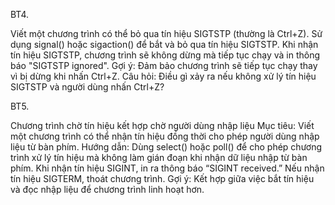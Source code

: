 BT4. 

Viết một chương trình có thể bỏ qua tín hiệu SIGTSTP (thường là Ctrl+Z).
Sử dụng signal() hoặc sigaction() để bắt và bỏ qua tín hiệu SIGTSTP.
Khi nhận tín hiệu SIGTSTP, chương trình sẽ không dừng mà tiếp tục chạy và in thông báo "SIGTSTP ignored".
Gợi ý: Đảm bảo chương trình sẽ tiếp tục chạy thay vì bị dừng khi nhấn Ctrl+Z.
Câu hỏi: Điều gì xảy ra nếu không xử lý tín hiệu SIGTSTP và người dùng nhấn Ctrl+Z?


BT5. 

Chương trình chờ tín hiệu kết hợp chờ người dùng nhập liệu
Mục tiêu: Viết một chương trình có thể nhận tín hiệu đồng thời cho phép người dùng nhập liệu từ bàn phím.
Hướng dẫn:
Dùng select() hoặc poll() để cho phép chương trình xử lý tín hiệu mà không làm gián đoạn khi nhận dữ liệu nhập từ bàn phím.
Khi nhận tín hiệu SIGINT, in ra thông báo “SIGINT received.”
Nếu nhận tín hiệu SIGTERM, thoát chương trình.
Gợi ý: Kết hợp giữa việc bắt tín hiệu và đọc nhập liệu để chương trình linh hoạt hơn.
